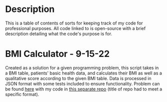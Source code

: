 # Description
This is a table of contents of sorts for keeping track of my code for professional purposes. All code linked to is open-source with a brief description detailing what the code's purpose is for.

# BMI Calculator - 9-15-22
Created as a solution for a given programming problem, this script takes in a BMI table, patients' basic health data, and calculates their BMI as well as a qualitative score according to the given BMI table. Data is processed in JSON format with some tests included to ensure functionality. Problem can be found [here](https://raw.githubusercontent.com/marcgallard/LinksToCode/main/images/Screenshot%20from%202022-11-02%2022-08-42.png) with my code in [this separate repo](https://github.com/marcgallard/code-20220915-marcogallardo) (title of repo had to meet a specific format).

